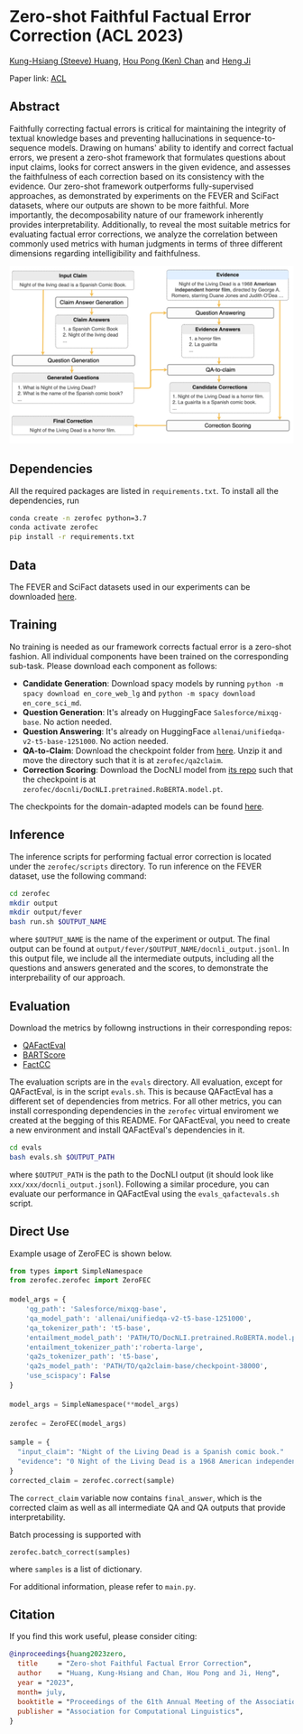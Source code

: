 # Zero-shot Faithful Factual Error Correction (ACL 2023)


[Kung-Hsiang (Steeve) Huang](https://khuangaf.github.io/), [Hou Pong (Ken) Chan](https://www.fst.um.edu.mo/personal/hpchan/) and [Heng Ji](https://blender.cs.illinois.edu/hengji.html)

Paper link: [ACL](https://aclanthology.org/2023.acl-long.311/) 
## Abstract
Faithfully correcting factual errors is critical for maintaining the integrity of textual knowledge bases and preventing hallucinations in sequence-to-sequence models. Drawing on humans' ability to identify and correct factual errors, we present a zero-shot framework that formulates questions about input claims, looks for correct answers in the given evidence, and assesses the faithfulness of each correction based on its consistency with the evidence. Our zero-shot framework outperforms fully-supervised approaches, as demonstrated by experiments on the FEVER and SciFact datasets, where our outputs are shown to be more faithful. More importantly, the decomposability nature of our framework inherently provides interpretability. Additionally, to reveal the most suitable metrics for evaluating factual error corrections, we analyze the correlation between commonly used metrics with human judgments in terms of three different dimensions regarding intelligibility and faithfulness.

<img src="./framework_overview.png"  class="center">

## Dependencies 

All the required packages are listed in `requirements.txt`. To install all the dependencies, run

```bash
conda create -n zerofec python=3.7
conda activate zerofec
pip install -r requirements.txt
```


## Data

The FEVER and SciFact datasets used in our experiments can be downloaded [here](https://drive.google.com/drive/folders/1PXZ-00vPrHAGc549ZOGC6W7s3bJH1lvo?usp=share_link). 

## Training
No training is needed as our framework corrects factual error is a zero-shot fashion. All individual components have been trained on the corresponding sub-task. Please download each component as follows:

* __Candidate Generation__: Download spacy models by running `python -m spacy download en_core_web_lg` and `python -m spacy download en_core_sci_md`.
* __Question Generation__: It's already on HuggingFace `Salesforce/mixqg-base`. No action needed.
* __Question Answering__: It's already on HuggingFace `allenai/unifiedqa-v2-t5-base-1251000`. No action needed.
* __QA-to-Claim__: Download the checkpoint folder from [here](https://drive.google.com/file/d/13ZEEkYR6HZgl5PaYc0oREjchODHmJ_kU/view?usp=share_link). Unzip it and move the directory such that it is at `zerofec/qa2claim`.
* __Correction Scoring__: Download the DocNLI model from [its repo](https://github.com/salesforce/DocNLI) such that the checkpoint is at `zerofec/docnli/DocNLI.pretrained.RoBERTA.model.pt`.

The checkpoints for the domain-adapted models can be found [here](https://drive.google.com/drive/folders/15JBbtHpcoaQWLRG8s_adx-0R2dhFYM4c?usp=sharing).


## Inference

The inference scripts for performing factual error correction is located under the `zerofec/scripts` directory. To run inference on the FEVER dataset, use the following command:

```bash
cd zerofec
mkdir output
mkdir output/fever
bash run.sh $OUTPUT_NAME
```

where `$OUTPUT_NAME` is the name of the experiment or output. The final output can be found at `output/fever/$OUTPUT_NAME/docnli_output.jsonl`. In this output file, we include all the intermediate outputs, including all the questions and answers generated and the scores, to demonstrate the interprebaility of our approach.


## Evaluation

Download the metrics by followng instructions in their corresponding repos:

* [QAFactEval](https://github.com/salesforce/QAFactEval)
* [BARTScore](https://github.com/neulab/BARTScore)
* [FactCC](https://github.com/salesforce/factCC)

The evaluation scripts are in the `evals` directory. All evaluation, except for QAFactEval, is in the script `evals.sh`. This is because QAFactEval has a different set of dependencies from metrics. For all other metrics, you can install corresponding dependencies in the `zerofec` virtual enviroment we created at the begging of this README. For QAFactEval, you need to create a new environment and install QAFactEval's dependencies in it.

```bash
cd evals
bash evals.sh $OUTPUT_PATH
```

where `$OUTPUT_PATH` is the path to the DocNLI output (it should look like `xxx/xxx/docnli_output.jsonl`). Following a similar procedure, you can evaluate our performance in QAFactEval using the `evals_qafactevals.sh` script.

## Direct Use

Example usage of ZeroFEC is shown below. 

```python
from types import SimpleNamespace
from zerofec.zerofec import ZeroFEC

model_args = {
    'qg_path': 'Salesforce/mixqg-base',
    'qa_model_path': 'allenai/unifiedqa-v2-t5-base-1251000',
    'qa_tokenizer_path': 't5-base',
    'entailment_model_path': 'PATH/TO/DocNLI.pretrained.RoBERTA.model.pt',
    'entailment_tokenizer_path':'roberta-large',
    'qa2s_tokenizer_path': 't5-base',
    'qa2s_model_path': 'PATH/TO/qa2claim-base/checkpoint-38000',
    'use_scispacy': False
}

model_args = SimpleNamespace(**model_args)

zerofec = ZeroFEC(model_args)

sample = {
  "input_claim": "Night of the Living Dead is a Spanish comic book."
  "evidence": "0 Night of the Living Dead is a 1968 American independent horror film , directed by George A. Romero ..."
}
corrected_claim = zerofec.correct(sample)
```
The `correct_claim` variable now contains `final_answer`, which is the corrected claim as well as all intermediate QA and QA outputs that provide interpretability.

Batch processing is supported with 

```
zerofec.batch_correct(samples)
```
where `samples` is a list of dictionary.

For additional information, please refer to `main.py`.

## Citation

If you find this work useful, please consider citing:

```bibtex
@inproceedings{huang2023zero,
  title     = "Zero-shot Faithful Factual Error Correction",
  author    = "Huang, Kung-Hsiang and Chan, Hou Pong and Ji, Heng",
  year = "2023",
  month= july,
  booktitle = "Proceedings of the 61th Annual Meeting of the Association for Computational Linguistics",
  publisher = "Association for Computational Linguistics",
}
```
